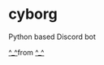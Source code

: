 # cyborg
Python based Discord bot

<div class="tenor-gif-embed" data-postid="24457098" data-share-method="host" data-aspect-ratio="1.80791" data-width="100%"><a href="https://tenor.com/view/aesthetic-gif-24457098">^_^</a>from <a href="https://tenor.com/search/aesthetic-gifs">^_^</a></div> <script type="text/javascript" async src="https://tenor.com/embed.js"></script>
